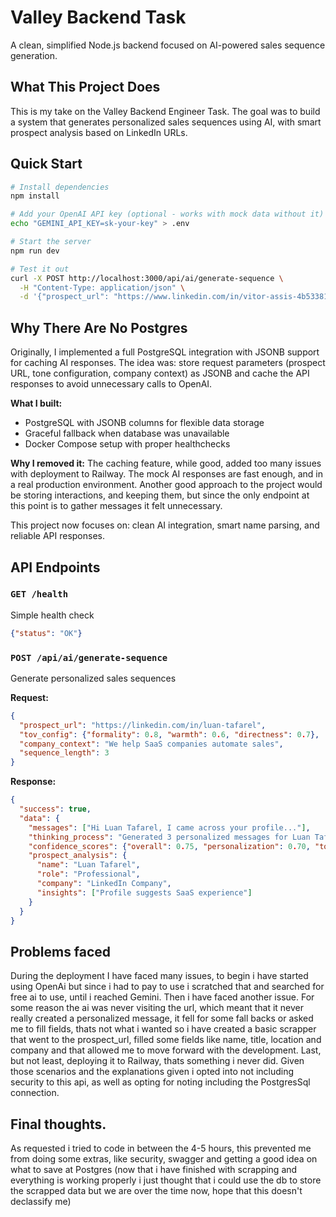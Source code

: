 # Valley Backend Task

A clean, simplified Node.js backend focused on AI-powered sales sequence generation.

## What This Project Does

This is my take on the Valley Backend Engineer Task. The goal was to build a system that generates personalized sales sequences using AI, with smart prospect analysis based on LinkedIn URLs.

## Quick Start

```bash
# Install dependencies
npm install

# Add your OpenAI API key (optional - works with mock data without it)
echo "GEMINI_API_KEY=sk-your-key" > .env

# Start the server
npm run dev

# Test it out
curl -X POST http://localhost:3000/api/ai/generate-sequence \
  -H "Content-Type: application/json" \
  -d '{"prospect_url": "https://www.linkedin.com/in/vitor-assis-4b5338116/","tov_config": {"formality": 0.5,"warmth": 1, "directness": 0.1}, "company_context": "We help SaaS companies automate sales", "sequence_length": 3 }'
```

## Why There Are No Postgres

Originally, I implemented a full PostgreSQL integration with JSONB support for caching AI responses. The idea was: store request parameters (prospect URL, tone configuration, company context) as JSONB and cache the API responses to avoid unnecessary calls to OpenAI.

**What I built:**
- PostgreSQL with JSONB columns for flexible data storage
- Graceful fallback when database was unavailable
- Docker Compose setup with proper healthchecks

**Why I removed it:**
The caching feature, while good, added too many issues with deployment to Railway. The mock AI responses are fast enough, and in a real production environment. 
Another good approach to the project would be storing interactions, and keeping them, but since the only endpoint at this point is to gather messages it felt unnecessary.

This project now focuses on: clean AI integration, smart name parsing, and reliable API responses.

## API Endpoints

### `GET /health`
Simple health check
```json
{"status": "OK"}
```

### `POST /api/ai/generate-sequence`
Generate personalized sales sequences

**Request:**
```json
{
  "prospect_url": "https://linkedin.com/in/luan-tafarel",
  "tov_config": {"formality": 0.8, "warmth": 0.6, "directness": 0.7},
  "company_context": "We help SaaS companies automate sales",
  "sequence_length": 3
}
```

**Response:**
```json
{
  "success": true,
  "data": {
    "messages": ["Hi Luan Tafarel, I came across your profile..."],
    "thinking_process": "Generated 3 personalized messages for Luan Tafarel...",
    "confidence_scores": {"overall": 0.75, "personalization": 0.70, "tone": 0.80},
    "prospect_analysis": {
      "name": "Luan Tafarel",
      "role": "Professional", 
      "company": "LinkedIn Company",
      "insights": ["Profile suggests SaaS experience"]
    }
  }
}
```



## Problems faced

During the deployment I have faced many issues, to begin i have started using OpenAi but since i had to pay to use i scratched that and searched for free ai to use, until i reached Gemini. Then i have faced another issue.
For some reason the ai was never visiting the url, which meant that it never really created a personalized message, it fell for some fall backs or asked me to fill fields, thats not what i wanted so i have created a basic scrapper that went to the prospect_url, filled some fields like name, title, location and company and that allowed me to move forward with the development. Last, but not least, deploying it to Railway, thats something i never did. Given those scenarios and the explanations given i opted into not including security to this api, as well as opting for noting including the PostgresSql connection. 

## Final thoughts.

As requested i tried to code in between the 4-5 hours, this prevented me from doing some extras, like security, swagger and getting a good idea on what to save at Postgres (now that i have finished with scrapping and everything is working properly i just thought that i could use the db to store the scrapped data but we are over the time now, hope that this doesn't declassify me)